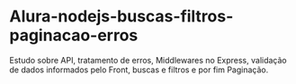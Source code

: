 # Alura-nodejs-buscas-filtros-paginacao-erros
Estudo sobre API, tratamento de erros, Middlewares no Express, validação de dados informados pelo Front, buscas e filtros e por fim Paginação.
